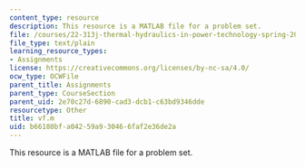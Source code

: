```yaml
---
content_type: resource
description: This resource is a MATLAB file for a problem set.
file: /courses/22-313j-thermal-hydraulics-in-power-technology-spring-2007/b66180bfa04259a930466faf2e36de2a_vf.m
file_type: text/plain
learning_resource_types:
- Assignments
license: https://creativecommons.org/licenses/by-nc-sa/4.0/
ocw_type: OCWFile
parent_title: Assignments
parent_type: CourseSection
parent_uid: 2e70c27d-6890-cad3-dcb1-c63bd9346dde
resourcetype: Other
title: vf.m
uid: b66180bf-a042-59a9-3046-6faf2e36de2a
---
```

This resource is a MATLAB file for a problem set.